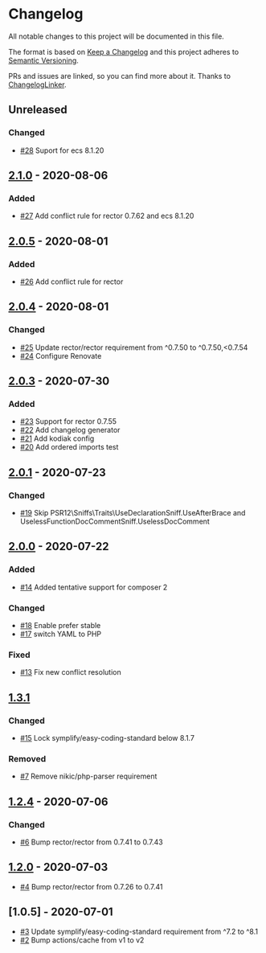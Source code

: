 # Changelog

All notable changes to this project will be documented in this file.

The format is based on [Keep a Changelog](http://keepachangelog.com/en/1.0.0/)
and this project adheres to [Semantic Versioning](http://semver.org/spec/v2.0.0.html).

PRs and issues are linked, so you can find more about it. Thanks to [ChangelogLinker](https://github.com/Symplify/ChangelogLinker).

<!-- changelog-linker -->

## Unreleased

### Changed

- [#28] Suport for ecs 8.1.20

## [2.1.0] - 2020-08-06

### Added

- [#27] Add conflict rule for rector 0.7.62 and ecs 8.1.20


## [2.0.5] - 2020-08-01

### Added

- [#26] Add conflict rule for rector


## [2.0.4] - 2020-08-01

### Changed

- [#25] Update rector/rector requirement from ^0.7.50 to ^0.7.50,<0.7.54
- [#24] Configure Renovate

## [2.0.3] - 2020-07-30

### Added

- [#23] Support for rector 0.7.55
- [#22] Add changelog generator
- [#21] Add kodiak config
- [#20] Add ordered imports test

## [2.0.1] - 2020-07-23

### Changed

- [#19] Skip PSR12\Sniffs\Traits\UseDeclarationSniff.UseAfterBrace and UselessFunctionDocCommentSniff.UselessDocComment

## [2.0.0] - 2020-07-22

### Added

- [#14] Added tentative support for composer 2

### Changed

- [#18] Enable prefer stable
- [#17] switch YAML to PHP

### Fixed

- [#13] Fix new conflict resolution

## [1.3.1]

### Changed

- [#15] Lock symplify/easy-coding-standard below 8.1.7

### Removed

- [#7] Remove nikic/php-parser requirement

## [1.2.4] - 2020-07-06

### Changed

- [#6] Bump rector/rector from 0.7.41 to 0.7.43

## [1.2.0] - 2020-07-03

- [#4] Bump rector/rector from 0.7.26 to 0.7.41

## [1.0.5] - 2020-07-01

- [#3] Update symplify/easy-coding-standard requirement from ^7.2 to ^8.1
- [#2] Bump actions/cache from v1 to v2

[#21]: https://github.com/zingimmick/coding-standard/pull/21
[#20]: https://github.com/zingimmick/coding-standard/pull/20
[#19]: https://github.com/zingimmick/coding-standard/pull/19
[#18]: https://github.com/zingimmick/coding-standard/pull/18
[#17]: https://github.com/zingimmick/coding-standard/pull/17
[#15]: https://github.com/zingimmick/coding-standard/pull/15
[#14]: https://github.com/zingimmick/coding-standard/pull/14
[#13]: https://github.com/zingimmick/coding-standard/pull/13
[#7]: https://github.com/zingimmick/coding-standard/pull/7
[#6]: https://github.com/zingimmick/coding-standard/pull/6
[#4]: https://github.com/zingimmick/coding-standard/pull/4
[#3]: https://github.com/zingimmick/coding-standard/pull/3
[#2]: https://github.com/zingimmick/coding-standard/pull/2
[2.0.4]: https://github.com/zingimmick/coding-standard/compare/2.0.3...2.0.4
[2.0.3]: https://github.com/zingimmick/coding-standard/compare/2.0.2...2.0.3
[2.0.1]: https://github.com/zingimmick/coding-standard/compare/2.0.0...2.0.1
[2.0.0]: https://github.com/zingimmick/coding-standard/compare/1.3.1...2.0.0
[1.3.1]: https://github.com/zingimmick/coding-standard/compare/1.2.4...1.3.1
[1.2.4]: https://github.com/zingimmick/coding-standard/compare/1.2.0...1.2.4
[1.2.0]: https://github.com/zingimmick/coding-standard/compare/1.0.5...1.2.0
[#23]: https://github.com/zingimmick/coding-standard/pull/23
[#22]: https://github.com/zingimmick/coding-standard/pull/22
[#25]: https://github.com/zingimmick/coding-standard/pull/25
[#24]: https://github.com/zingimmick/coding-standard/pull/24
[#26]: https://github.com/zingimmick/coding-standard/pull/26
[2.0.5]: https://github.com/zingimmick/coding-standard/compare/2.0.4...2.0.5
[#27]: https://github.com/zingimmick/coding-standard/pull/27
[#28]: https://github.com/zingimmick/coding-standard/pull/28
[2.1.0]: https://github.com/zingimmick/coding-standard/compare/2.0.5...2.1.0
